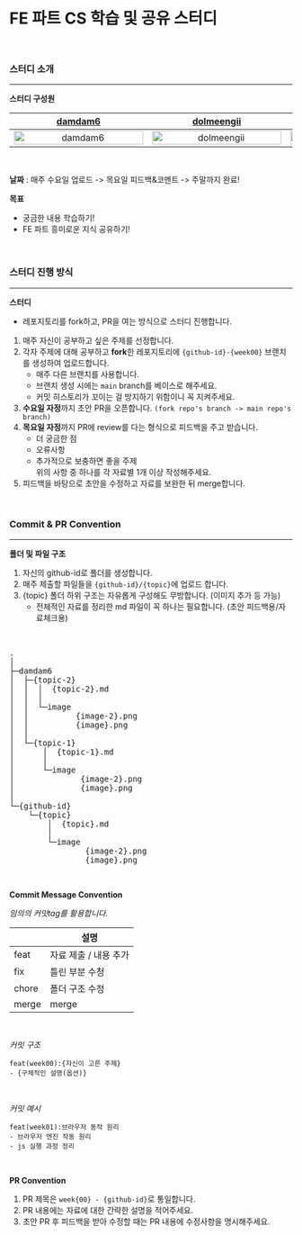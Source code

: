 # FE 파트 CS 학습  및 공유 스터디

<br>

### 스터디 소개

---

**스터디 구성원**

| [damdam6](https://github.com/damdam6) | [dolmeengii](https://github.com/dolmeengii) | [Gardener-soul](https://github.com/Gardener-soul) | [olrlozl](https://github.com/olrlozl) | [bloblog](https://github.com/bloblog) |
|:---:|:---:|:---:|:---:|:---:|
| <img alt="damdam6" src="https://github.com/damdam6.png" width="230" height="100%"/> | <img alt="dolmeengii" src="https://github.com/dolmeengii.png" width="230" height="100%"/> | <img alt="Gardener-soul" src="https://github.com/Gardener-soul.png" width="230" height="100%"/> | <img alt="olrlozl" src="https://github.com/olrlozl.png" width="230" height="100%"/> | <img alt="bloblog" src="https://github.com/bloblog.png" width="230" height="100%"/> |


<br>

**날짜** : 매주 수요일 업로드 -> 목요일 피드백&코멘트 -> 주말까지 완료!

**목표**

- 궁금한 내용 학습하기!
- FE 파트 흥미로운 지식 공유하기!

<br>

### 스터디 진행 방식

---

**스터디**

* 레포지토리를 fork하고, PR을 여는 방식으로 스터디 진행합니다.
  
1. 매주 자신이 공부하고 싶은 주제를 선정합니다.
2. 각자 주제에 대해 공부하고 **fork**한 레포지토리에 `{github-id}-{week00}` 브랜치를 생성하여 업로드합니다.
   - 매주 다른 브랜치를 사용합니다.
   - 브랜치 생성 시에는 `main` branch를 베이스로 해주세요.
   - 커밋 히스토리가 꼬이는 걸 방지하기 위함이니 꼭 지켜주세요.
4. **수요일 자정**까지 초안 PR을 오픈합니다. `(fork repo's branch -> main repo's branch)`
5. **목요일 자정**까지 PR에 review를 다는 형식으로 피드백을 주고 받습니다.
   - 더 궁금한 점
   - 오류사항
   - 추가적으로 보충하면 좋을 주제 <br>
   위의 사항 중 하나를 각 자료별 1개 이상 작성해주세요.
6. 피드백을 바탕으로 초안을 수정하고 자료를 보완한 뒤 merge합니다.

<br>

### Commit & PR Convention

---

**폴더 및 파일 구조**

1. 자신의 github-id로 폴더를 생성합니다.
2. 매주 제출할 파일들을 `{github-id}/{topic}`에 업로드 합니다. 
3. {topic} 폴더 하위 구조는 자유롭게 구성해도 무방합니다. (이미지 추가 등 가능)
   - 전체적인 자료를 정리한 md 파일이 꼭 하나는 필요합니다. (초안 피드백용/자료체크용)

<br>



<pre>
.   
│  
├─damdam6
│  ├─{topic-2}
│  │  │  {topic-2}.md
│  │  │  
│  │  └─image
│  │          {image-2}.png
│  │          {image}.png
│  │          
│  └─{topic-1}
│      │  {topic-1}.md
│      │  
│      └─image
│              {image-2}.png
│              {image}.png
│              
└─{github-id}
    └─{topic}
        │  {topic}.md
        │  
        └─image
                {image-2}.png
                {image}.png
</pre>
                

            

<br>

**Commit Message Convention**

*임의의 커밋tag를 활용합니다.*

|             | 설명            |
| ----------- |---------------|
| feat     | 자료 제출 / 내용 추가 |
| fix      | 틀린 부분 수청      |
| chore    | 폴더 구조 수정      |
| merge    | merge         |

<br>

*커밋 구조*

```
feat(week00):{자신이 고른 주제}
- {구체적인 설명(옵션)}
```

<br>

*커밋 예시*

```
feat(week01):브라우저 동작 원리
- 브라우저 엔진 작동 원리
- js 실행 과정 정리
```

<br>

**PR Convention**

1. PR 제목은 `week{00} - {github-id}`로 통일합니다.
2. PR 내용에는 자료에 대한 간략한 설명을 적어주세요.
3. 초안 PR 후 피드백을 받아 수정할 때는 PR 내용에 수정사항을 명시해주세요.
